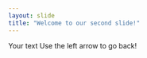 ```yaml
--- 
layout: slide
title: "Welcome to our second slide!"
---
```

Your text
Use the left arrow to go back!

